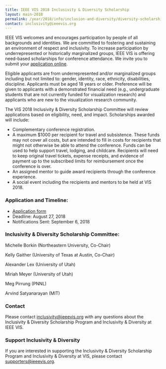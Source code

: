 ```yaml
---
title: IEEE VIS 2018 Inclusivity & Diversity Scholarship
layout: main-2018
permalink: /year/2018/info/inclusion-and-diversity/diversity-scholarship
contact: inclusivity@ieeevis.org
---
```


IEEE VIS welcomes and encourages participation by people of all backgrounds and identities.  We are committed to fostering and sustaining an environment of respect and inclusivity. To increase participation by underrepresented or historically marginalized groups, IEEE VIS is offering need-based scholarships for conference attendance. We invite you to submit your [application online](https://goo.gl/forms/IzC6ofZO6Xozv5wh2). 

Eligible applicants are from underrepresented and/or marginalized groups including but not limited to: gender, identity, race, ethnicity, disabilities, discipline. Applicants must be aged 18 years or older. Preference will be given to applicants with a demonstrated financial need (e.g., undergraduate students that are not currently funded for visualization research) and applicants who are new to the visualization research community. 

The VIS 2018 Inclusivity & Diversity Scholarship Committee will review applications based on eligibility, need, and impact. Scholarships awarded will include:
* Complementary conference registration.
* A maximum $1000 per recipient for travel and subsistence. These funds may not cover all costs, but are intended to fill in costs for recipients that might not otherwise be able to attend the conference. Funds can be used to help support travel, lodging, and childcare. Recipients will need to keep original travel tickets, expense receipts, and evidence of payment up to the subscribed limits for reimbursement once the conference is over. 
* An assigned mentor to guide award recipients through the conference experience. 
* A social event including the recipients and mentors to be held at VIS 2018.

### Application and Timeline:

* [Application form](https://goo.gl/forms/IzC6ofZO6Xozv5wh2) 
* Deadline: August 27, 2018
* Notifications Sent: September 6, 2018

### Inclusivity & Diversity Scholarship Committee:

Michelle Borkin	(Northeastern University, Co-Chair)

Kelly Gaither (University of Texas at Austin, Co-Chair)

Alexander Lex	(University of Utah)

Miriah Meyer (University of Utah)

Meg Pirrung (PNNL)

Arvind Satyanarayan (MIT)

### Contact

Please contact [inclusivity@ieeevis.org](mailto:inclusivity@ieeevis.org) with any questions about the Inclusivity & Diversity Scholarship Program and Inclusivity & Diversity at IEEE VIS.
 
### Support Inclusivity & Diversity

If you are interested in supporting the Inclusivity & Diversity Scholarship Program and Inclusivity & Diversity at VIS, please contact [supporters@ieeevis.org](mailto:supporters@ieeevis.org).
 
  

